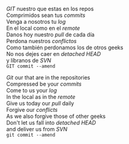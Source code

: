 <p><em>GIT</em> nuestro que estas en los repos<br /> 
Comprimidos sean tus <em>commits</em><br /> 
Venga a nosotros tu <em>log</em><br /> 
En el local como en el <em>remote</em><br /> 
Danos hoy nuestro <em>pull</em> de cada día<br /> 
Perdona nuestros <em>conflictos</em><br /> 
Como también perdonamos los de otros geeks<br /> 
No nos dejes caer en <em>detached HEAD</em><br /> 
y líbranos de <em>SVN</em><br /> 
<code>GIT commit --amend</code></p
<p><em>Git</em> our that are in the repositories<br /> 
Compressed be your <em>commits</em><br /> 
Come to us your <em>log</em><br /> 
In the local as in the <em>remote</em><br /> 
Give us today our <em>pull</em> daily<br /> 
Forgive our <em>conflicts</em><br /> 
As we also forgive those of other geeks<br /> 
Don't let us fall into <em>detached HEAD</em><br /> 
and deliver us from <em>SVN</em><br /> 
<code>git commit --amend</code></p